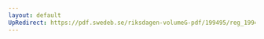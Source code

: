 ```yaml
---
layout: default
UpRedirect: https://pdf.swedeb.se/riksdagen-volumeG-pdf/199495/reg_199495/reg_199495_0207.pdf
---
```


